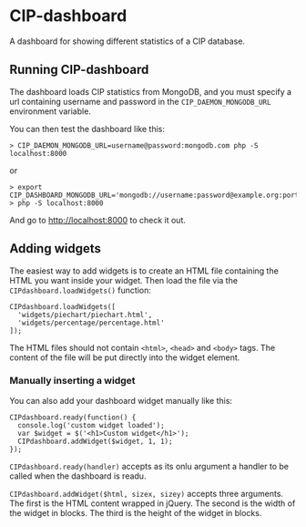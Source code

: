 CIP-dashboard
=============
A dashboard for showing different statistics of a CIP database.

Running CIP-dashboard
--------------------
The dashboard loads CIP statistics from MongoDB, and you must specify a url
containing username and password in the `CIP_DAEMON_MONGODB_URL` environment
variable.

You can then test the dashboard like this:

    > CIP_DAEMON_MONGODB_URL=username@password:mongodb.com php -S localhost:8000

or

    > export CIP_DASHBOARD_MONGODB_URL='mongodb://username:password@example.org:port/'
    > php -S localhost:8000

And go to <http://localhost:8000> to check it out.

Adding widgets
--------------
The easiest way to add widgets is to create an HTML file containing the HTML you
want inside your widget.
Then load the file via the `CIPdashboard.loadWidgets()` function:

    CIPdashboard.loadWidgets([
      'widgets/piechart/piechart.html',
      'widgets/percentage/percentage.html'
    ]);

The HTML files should not contain `<html>`, `<head>` and `<body>` tags. The
content of the file will be put directly into the widget element.

### Manually inserting a widget

You can also add your dashboard widget manually like this:

    CIPdashboard.ready(function() {
      console.log('custom widget loaded');
      var $widget = $('<h1>Custom widget</h1>');
      CIPdashboard.addWidget($widget, 1, 1);
    });

`CIPdashboard.ready(handler)` accepts as its onlu argument a handler to be
called when the dashboard is readu.

`CIPdashboard.addWidget($html, sizex, sizey)` accepts three arguments. The first
is the HTML content wrapped in jQuery. The second is the width of the widget in
blocks. The third is the height of the widget in blocks.
